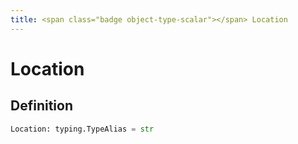 ```yaml
---
title: <span class="badge object-type-scalar"></span> Location
---
```

# <span class="badge object-type-scalar"></span> Location

## Definition

```python
Location: typing.TypeAlias = str
```
